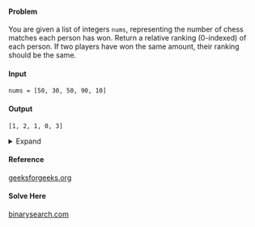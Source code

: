 #### Problem
You are given a list of integers `nums`, representing the number of chess matches each person has won. Return a relative ranking (0-indexed) of each person. If two players have won the same amount, their ranking should be the same.

#### Input 
```
nums = [50, 30, 50, 90, 10]
```  
#### Output 
```
[1, 2, 1, 0, 3]
```
<details>
<summary>Expand</summary>

#### Python
```python
def solve(nums):
    if not(nums):
        return nums

    temp = [(n, i) for i, n in enumerate(nums)]
    temp.sort(reverse=True, key=lambda x: x[0])

    rank = [0] * len(nums)
    rank[temp[0][1]] = 0
    r = 0

    for i in range(1, len(temp)):
        if (temp[i][0] == temp[i-1][0]):
            rank[temp[i][1]] = r
        else:
            r += 1
            rank[temp[i][1]] = r

    return rank
```

#### Time Complexity
```
O(n log n)
```
where `n` is the length of `nums`.

#### Space Complexity
```
O(n) 
```
where `n` is the length of `nums`.

#### [@alexwice](https://binarysearch.com/problems/Leaderboard/editorials/320867)'s Solution
```python
def solve(nums):
    unique = sorted(set(nums), reverse=True)
    index = {v: i for i, v in enumerate(unique)}
    return [index[v] for v in nums]
```
</details>

#### Reference
[geeksforgeeks.org](https://www.geeksforgeeks.org/rank-elements-array/)

#### Solve Here
[binarysearch.com](https://binarysearch.com/problems/Leaderboard)
